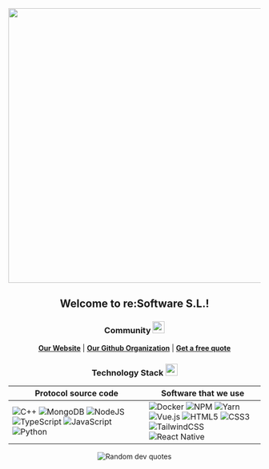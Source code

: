 <div align="center">
  <img src="https://resoftware.es/wp-content/uploads/reSoftware-S.L.-Facebook-Cover-New.png" width="550" />
  <h2>Welcome to re:Software S.L.!</h2>
</div>

<div align="center">
  <h3>Community <img src="https://media2.giphy.com/media/QssGEmpkyEOhBCb7e1/giphy.gif?cid=ecf05e47a0n3gi1bfqntqmob8g9aid1oyj2wr3ds3mg700bl&rid=giphy.gif" width="24px"></h3>

  [**Our Website**][parent-url] | [**Our Github Organization**][github-url] | [**Get a free quote**][freequote-url]

</div>

<div align="center">
  <h3>Technology Stack <img src="https://media2.giphy.com/media/QssGEmpkyEOhBCb7e1/giphy.gif?cid=ecf05e47a0n3gi1bfqntqmob8g9aid1oyj2wr3ds3mg700bl&rid=giphy.gif" width="24px" /></h3>

  | Protocol source code | Software that we use |
  | --- | --- |
  | ![C++][badge-cpp] ![MongoDB][badge-mongo] ![NodeJS][badge-node]<br />![TypeScript][badge-ts] ![JavaScript][badge-js] ![Python][badge-python] | ![Docker][badge-docker] ![NPM][badge-npm] ![Yarn][badge-yarn]<br />![Vue.js][badge-vue] ![HTML5][badge-html] ![CSS3][badge-css]<br />![TailwindCSS][badge-tailwind] ![React Native][badge-rn] |

</div>

<div align="center">
  
  ![Random dev quotes][widget-randomquote]

</div>

[parent-url]: https://resoftware.es
[github-url]: https://github.com/resoftware-org
[freequote-url]: https://resoftware.es/get-a-free-quote
[badge-cpp]: https://img.shields.io/badge/-c++-black?logo=c%2B%2B&style=for-the-badge
[badge-mongo]: https://img.shields.io/badge/MongoDB-%234ea94b.svg?style=for-the-badge&logo=mongodb&logoColor=white
[badge-node]: https://img.shields.io/badge/node.js-6DA55F?style=for-the-badge&logo=node.js&logoColor=white
[badge-docker]: https://img.shields.io/badge/docker-%230db7ed.svg?style=for-the-badge&logo=docker&logoColor=white
[badge-npm]: https://img.shields.io/badge/NPM-%23000000.svg?style=for-the-badge&logo=npm&logoColor=white
[badge-yarn]: https://img.shields.io/badge/yarn-%232C8EBB.svg?style=for-the-badge&logo=yarn&logoColor=white
[badge-ts]: https://badges.frapsoft.com/typescript/code/typescript-125x28.png?v=101
[badge-js]: https://img.shields.io/badge/javascript-%23323330.svg?style=for-the-badge&logo=javascript&logoColor=%23F7DF1E
[badge-python]: https://img.shields.io/badge/Python-3776AB?style=for-the-badge&logo=python&logoColor=white
[badge-vue]: https://img.shields.io/badge/Vue.js-35495E?style=for-the-badge&logo=vue.js&logoColor=4FC08D
[badge-rn]: https://img.shields.io/badge/React_Native-20232A?style=for-the-badge&logo=react&logoColor=61DAFB
[badge-html]: https://img.shields.io/badge/html5-%23E34F26.svg?style=for-the-badge&logo=html5&logoColor=white
[badge-css]: https://img.shields.io/badge/css3-%231572B6.svg?style=for-the-badge&logo=css3&logoColor=white
[badge-tailwind]: https://img.shields.io/badge/tailwindcss-%2338B2AC.svg?style=for-the-badge&logo=tailwind-css&logoColor=white
[widget-randomquote]: https://quotes-github-readme.vercel.app/api?type=horizontal&theme=merko
